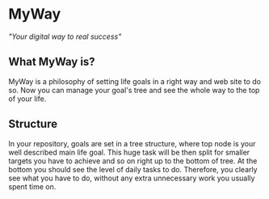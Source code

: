 # MyWay 

 _"Your digital way to real success"_

## What MyWay is?

MyWay is a philosophy of setting life goals in a right way and web site to do so.
Now you can manage your goal's tree and see the whole way to the top of your life.

## Structure
In your repository, goals are set in a tree structure, where top node is your well described main life goal. This huge task will be then split for smaller targets you have to achieve and so on right up to the bottom of tree. At the bottom you should see the level of daily tasks 
to do. Therefore, you clearly see what you have to do, without any extra unnecessary work
you usually spent time on.
